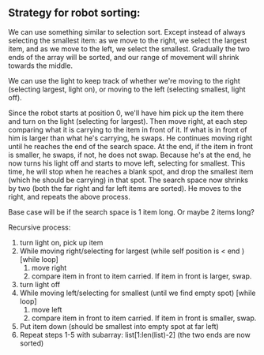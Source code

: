 ## Strategy for robot sorting:

We can use something similar to selection sort. Except instead of always selecting the smallest item: as we move to the right, we select the largest item, and as we move to the left, we select the smallest. Gradually the two ends of the array will be sorted, and our range of movement will shrink towards the middle.

We can use the light to keep track of whether we're moving to the right (selecting largest, light on), or moving to the left (selecting smallest, light off).

Since the robot starts at position 0, we'll have him pick up the item there and turn on the light (selecting for largest). Then move right, at each step comparing what it is carrying to the item in front of it. If what is in front of him is larger than what he's carrying, he swaps. He continues moving right until he reaches the end of the search space. At the end, if the item in front is smaller, he swaps, if not, he does not swap. Because he's at the end, he now turns his light off and starts to move left, selecting for smallest. This time, he will stop when he reaches a blank spot, and drop the smallest item (which he should be carrying) in that spot. The search space now shrinks by two (both the far right and far left items are sorted). He moves to the right, and repeats the above process. 

Base case will be if the search space is 1 item long. Or maybe 2 items long?

Recursive process:
1. turn light on, pick up item
2. While moving right/selecting for largest (while self position is < end ) [while loop]
    1. move right
    2. compare item in front to item carried. If item in front is larger, swap.
3. turn light off
4. While moving left/selecting for smallest (until we find empty spot) [while loop]
    1. move left
    2. compare item in front to item carried. If item in front is smaller, swap.
5. Put item down (should be smallest into empty spot at far left)
6. Repeat steps 1-5 with subarray: list[1:len(list)-2] (the two ends are now sorted)